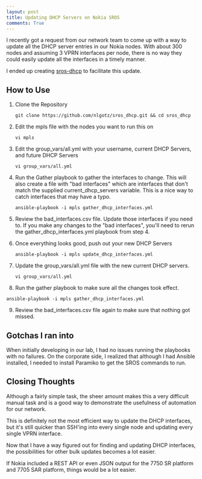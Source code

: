 ```yaml
---
layout: post
title: Updating DHCP Servers on Nokia SROS
comments: True
---
```


I recently got a request from our network team to come up with a way to update all the DHCP server entries in our Nokia nodes. With about 300 nodes and assuming 3 VPRN interfaces per node, there is no way they could easily update all the interfaces in a timely manner.

I ended up creating [sros-dhcp](https://github.com/nlgotz/sros_dhcp) to facilitate this update.

## How to Use

1. Clone the Repository

    `git clone https://github.com/nlgotz/sros_dhcp.git && cd sros_dhcp`

2. Edit the mpls file with the nodes you want to run this on

    `vi mpls`

3. Edit the group_vars/all.yml with your username, current DHCP Servers, and future DHCP Servers

    `vi group_vars/all.yml`

4. Run the Gather playbook to gather the interfaces to change. This will also create a file with "bad interfaces" which are interfaces that don't match the supplied current_dhcp_servers variable. This is a nice way to catch interfaces that may have a typo.

    `ansible-playbook -i mpls gather_dhcp_interfaces.yml`

5. Review the bad_interfaces.csv file. Update those interfaces if you need to. If you make any changes to the "bad interfaces", you'll need to rerun the gather_dhcp_interfaces.yml playbook from step 4.

6. Once everything looks good, push out your new DHCP Servers

    `ansible-playbook -i mpls update_dhcp_interfaces.yml`

7. Update the group_vars/all.yml file with the new current DHCP servers.

    `vi group_vars/all.yml`

8. Run the gather playbook to make sure all the changes took effect.

  `ansible-playbook -i mpls gather_dhcp_interfaces.yml`

9. Review the bad_interfaces.csv file again to make sure that nothing got missed.

## Gotchas I ran into

When initially developing in our lab, I had no issues running the playbooks with no failures. On the corporate side, I realized that although I had Ansible installed, I needed to install Paramiko to get the SROS commands to run.

## Closing Thoughts

Although a fairly simple task, the sheer amount makes this a very difficult manual task and is a good way to demonstrate the usefulness of automation for our network.

This is definitely not the most efficient way to update the DHCP interfaces, but it's still quicker than SSH'ing into every single node and updating every single VPRN interface.

Now that I have a way figured out for finding and updating DHCP interfaces, the possibilities for other bulk updates becomes a lot easier.

If Nokia included a REST API or even JSON output for the 7750 SR platform and 7705 SAR platform, things would be a lot easier.
